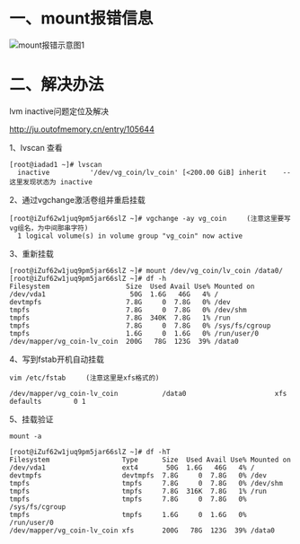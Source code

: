 # 一、mount报错信息

  ![mount报错示意图1](https://github.com/Lancger/opslinux/blob/master/images/mount_error.png)

# 二、解决办法

lvm inactive问题定位及解决

http://ju.outofmemory.cn/entry/105644

1、lvscan 查看
```
[root@iadad1 ~]# lvscan
  inactive          '/dev/vg_coin/lv_coin' [<200.00 GiB] inherit    --这里发现状态为 inactive
```
2、通过vgchange激活卷组并重启挂载
```
[root@iZuf62w1juq9pm5jar66slZ ~]# vgchange -ay vg_coin     (注意这里要写vg组名，为中间那串字符)
  1 logical volume(s) in volume group "vg_coin" now active       
```
3、重新挂载
```
[root@iZuf62w1juq9pm5jar66slZ ~]# mount /dev/vg_coin/lv_coin /data0/
[root@iZuf62w1juq9pm5jar66slZ ~]# df -h
Filesystem                   Size  Used Avail Use% Mounted on
/dev/vda1                     50G  1.6G   46G   4% /
devtmpfs                     7.8G     0  7.8G   0% /dev
tmpfs                        7.8G     0  7.8G   0% /dev/shm
tmpfs                        7.8G  340K  7.8G   1% /run
tmpfs                        7.8G     0  7.8G   0% /sys/fs/cgroup
tmpfs                        1.6G     0  1.6G   0% /run/user/0
/dev/mapper/vg_coin-lv_coin  200G   78G  123G  39% /data0
```
4、写到fstab开机自动挂载
```
vim /etc/fstab     (注意这里是xfs格式的)

/dev/mapper/vg_coin-lv_coin           /data0                      xfs    defaults        0 1
```
5、挂载验证
```
mount -a

[root@iZuf62w1juq9pm5jar66slZ ~]# df -hT
Filesystem                  Type      Size  Used Avail Use% Mounted on
/dev/vda1                   ext4       50G  1.6G   46G   4% /
devtmpfs                    devtmpfs  7.8G     0  7.8G   0% /dev
tmpfs                       tmpfs     7.8G     0  7.8G   0% /dev/shm
tmpfs                       tmpfs     7.8G  316K  7.8G   1% /run
tmpfs                       tmpfs     7.8G     0  7.8G   0% /sys/fs/cgroup
tmpfs                       tmpfs     1.6G     0  1.6G   0% /run/user/0
/dev/mapper/vg_coin-lv_coin xfs       200G   78G  123G  39% /data0
```
